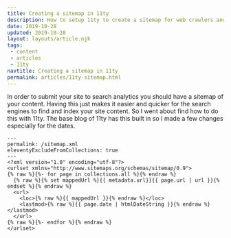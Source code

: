 ```yaml
---
title: Creating a sitemap in 11ty
description: How to setup 11ty to create a sitemap for web crawlers and search engines
date: 2019-10-28
updated: 2019-10-28
layout: layouts/article.njk
tags: 
 - content
 - articles
 - 11ty
navtitle: Creating a sitemap in 11ty
permalink: articles/11ty-sitemap.html
---
```

In order to submit your site to search analytics you should have a sitemap of your content. Having this just makes it easier and quicker for the search engines to find and index your site content. So I went about find how to do this with 11ty. The base blog of 11ty has this built in so I made a few changes especially for the dates.
```
---
permalink: /sitemap.xml
eleventyExcludeFromCollections: true
---
<?xml version="1.0" encoding="utf-8"?>
<urlset xmlns="http://www.sitemaps.org/schemas/sitemap/0.9">
{% raw %}{%- for page in collections.all %}{% endraw %}
  {% raw %}{% set mappedUrl %}{{ metadata.url}}{{ page.url | url }}{% endset %}{% endraw %}
  <url>
    <loc>{% raw %}{{ mappedUrl }}{% endraw %}</loc>
    <lastmod>{% raw %}{{ page.date | htmlDateString }}{% endraw %}</lastmod>
  </url>
{% raw %}{%- endfor %}{% endraw %}
</urlset>
```